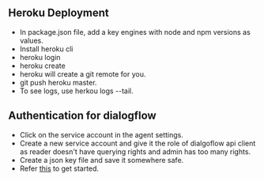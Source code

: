 ## Heroku Deployment

* In package.json file, add a key engines with node and npm versions as values.
* Install heroku cli
* heroku login
* heroku create
* heroku will create a git remote for you. 
* git push heroku master. 
* To see logs, use herkou logs --tail.

## Authentication for dialogflow

* Click on the service account in the agent settings.
* Create a new service account and give it the role of dialgoflow api client as reader doesn't have querying rights and admin has too many rights.
* Create a json key file and save it somewhere safe.
* Refer [this](https://github.com/googleapis/nodejs-dialogflow#readme) to get started.